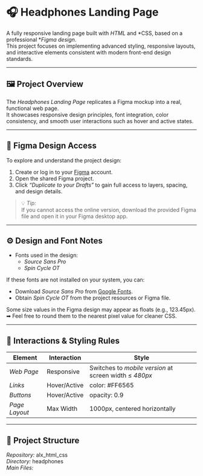 # 🎧 Headphones Landing Page  

A fully responsive landing page built with *HTML* and *CSS, based on a professional **Figma design*.  
This project focuses on implementing advanced styling, responsive layouts, and interactive elements consistent with modern front-end design standards.

---

## 🖼 Project Overview  

The *Headphones Landing Page* replicates a Figma mockup into a real, functional web page.  
It showcases responsive design principles, font integration, color consistency, and smooth user interactions such as hover and active states.

---

## 🧭 Figma Design Access  

To explore and understand the project design:  

1. Create or log in to your [Figma](https://www.figma.com/) account.  
2. Open the shared Figma project.  
3. Click *“Duplicate to your Drafts”* to gain full access to layers, spacing, and design details.  

> 💡 *Tip:*  
> If you cannot access the online version, download the provided Figma file and open it in your Figma desktop app.

---

## ⚙ Design and Font Notes  

- Fonts used in the design:  
  - *Source Sans Pro*  
  - *Spin Cycle OT*  

If these fonts are not installed on your system, you can:  
- Download *Source Sans Pro* from [Google Fonts](https://fonts.google.com/specimen/Source+Sans+Pro).  
- Obtain *Spin Cycle OT* from the project resources or Figma file.

Some size values in the Figma design may appear as floats (e.g., 123.45px).  
➡ Feel free to round them to the nearest pixel value for cleaner CSS.

---

## 🎨 Interactions & Styling Rules  

| Element | Interaction | Style |
|----------|--------------|--------|
| *Web Page* | Responsive | Switches to *mobile version* at screen width ≤ *480px* |
| *Links* | Hover/Active | color: #FF6565 |
| *Buttons* | Hover/Active | opacity: 0.9 |
| *Page Layout* | Max Width | 1000px, centered horizontally |

---

## 🧩 Project Structure  

*Repository:* alx_html_css  
*Directory:* headphones  
*Main Files:*